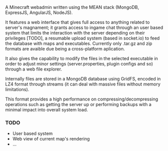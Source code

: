 A Minecraft webadmin written using the MEAN stack (MongoDB, ExpressJS, AngularJS, NodeJS).

It features a web interface that gives full access to anything related to server's magnament; it grants access to ingame chat through an user based system that limits the interaction with the server depending on their privileges [TODO], a resumable upload system (based in socket.io) to feed the database with maps and executables. Currently only .tar.gz and zip formats are avaible due being a cross-platform aplication.

It also gives the capability to modify the files in the selected executable in order to adjust minor settings (server.properties, plugin configs and so) through a web file explorer.

Internally files are stored in a MongoDB database using GridFS, encoded in LZ4 format through streams (it can deal with massive files without memory limitations). 

This format provides a high performance on compressing/decompressing operations such as getting the server up or performing backups with a minimal impact into overall system load.

### TODO ###
- User based system
- Web view of current map's rendering
- ...

